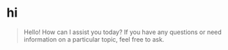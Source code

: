 # hi 

> Hello! How can I assist you today? If you have any questions or need information on a particular topic, feel free to ask.